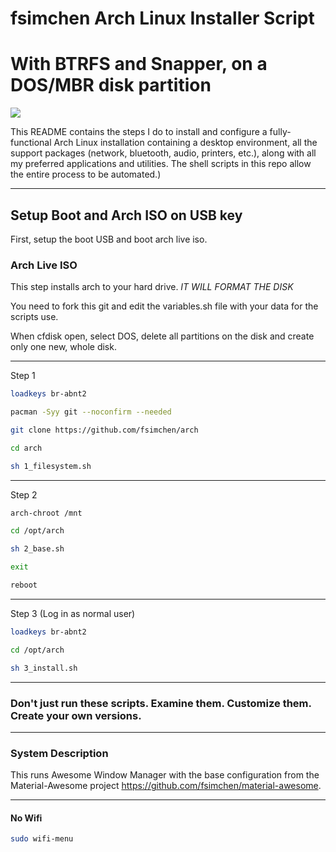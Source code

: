 # fsimchen Arch Linux Installer Script
# With BTRFS and Snapper, on a DOS/MBR disk partition

<img src="https://i.imgur.com/Yn29sze.png" />

This README contains the steps I do to install and configure a fully-functional Arch Linux installation containing a desktop environment, all the support packages (network, bluetooth, audio, printers, etc.), along with all my preferred applications and utilities. The shell scripts in this repo allow the entire process to be automated.)

---

## Setup Boot and Arch ISO on USB key

First, setup the boot USB and boot arch live iso. 

### Arch Live ISO

This step installs arch to your hard drive. *IT WILL FORMAT THE DISK*

You need to fork this git and edit the variables.sh file with your data for the scripts use.

When cfdisk open, select DOS, delete all partitions on the disk and create only one new, whole disk.

---

Step 1
```bash
loadkeys br-abnt2
```
```bash
pacman -Syy git --noconfirm --needed
```
```bash
git clone https://github.com/fsimchen/arch
```
```bash
cd arch
```
```bash
sh 1_filesystem.sh
```
---
Step 2
```bash
arch-chroot /mnt
```
```bash
cd /opt/arch
```
```bash
sh 2_base.sh
```
```bash
exit
```
```bash
reboot
```
---
Step 3 (Log in as normal user)
```bash
loadkeys br-abnt2
```
```bash
cd /opt/arch
```
```bash
sh 3_install.sh
```
---
### Don't just run these scripts. Examine them. Customize them. Create your own versions.

---

### System Description
This runs Awesome Window Manager with the base configuration from the Material-Awesome project <https://github.com/fsimchen/material-awesome>.

---

#### No Wifi

```bash
sudo wifi-menu
```
